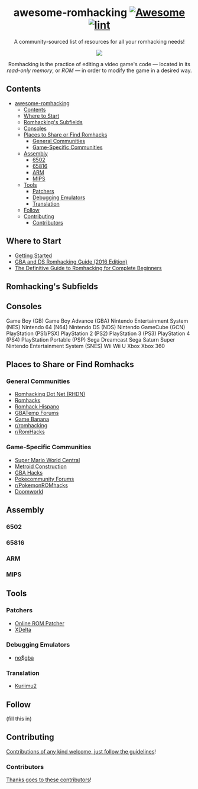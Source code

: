 <div align="center">

<!-- title -->

<!--lint ignore no-dead-urls-->

# awesome-romhacking [![Awesome](https://awesome.re/badge.svg)](https://awesome.re) [![lint](https://github.com/btelwy/awesome-romhacking/actions/workflows/lint.yaml/badge.svg)](https://github.com/YOUR_GITHUB_USER/YOUR_REPO/actions/workflows/lint.yaml)

<!-- subtitle -->

A community-sourced list of resources for all your romhacking needs!

<!-- image -->

<a href="https://problemkaputt.de/gba-dev.htm" target="_blank" rel="noopener noreferrer">
  <img src="https://problemkaputt.de/gba-1024.gif"/>
</a>

<!-- description -->

Romhacking is the practice of editing a video game's code — located in its *read-only memory*, or *ROM* — in order to modify the game in a desired way.

</div>

<!-- TOC -->

## Contents

- [awesome-romhacking  ](#awesome-romhacking--)
  - [Contents](#contents)
  - [Where to Start](#where-to-start)
  - [Romhacking's Subfields](#romhackings-subfields)
  - [Consoles](#consoles)
  - [Places to Share or Find Romhacks](#places-to-share-or-find-romhacks)
    - [General Communities](#general-communities)
    - [Game-Specific Communities](#game-specific-communities)
  - [Assembly](#assembly)
    - [6502](#6502)
    - [65816](#65816)
    - [ARM](#arm)
    - [MIPS](#mips)
  - [Tools](#tools)
    - [Patchers](#patchers)
    - [Debugging Emulators](#debugging-emulators)
    - [Translation](#translation)
  - [Follow](#follow)
  - [Contributing](#contributing)
    - [Contributors](#contributors)

<!-- CONTENT -->

## Where to Start
- [Getting Started](https://www.romhacking.net/start/)
- [GBA and DS Romhacking Guide (2016 Edition)](https://gbatemp.net/download/gba-and-ds-rom-hacking-guide.33419/)
- [The Definitive Guide to Romhacking for Complete Beginners](https://www.scribd.com/document/383812637/The-Definitive-Guide-to-Rom-Hacking-for-Complete-Beginners)

## Romhacking's Subfields

## Consoles
Game Boy (GB)
Game Boy Advance (GBA)
Nintendo Entertainment System (NES)
Nintendo 64 (N64)
Nintendo DS (NDS)
Nintendo GameCube (GCN)
PlayStation (PS1/PSX)
PlayStation 2 (PS2)
PlayStation 3 (PS3)
PlayStation 4 (PS4)
PlayStation Portable (PSP)
Sega Dreamcast
Sega Saturn
Super Nintendo Entertainment System (SNES)
Wii
Wii U
Xbox
Xbox 360

## Places to Share or Find Romhacks
### General Communities
- [Romhacking Dot Net (RHDN)](romhacking.net)
- [Romhacks](romhacks.org)
- [Romhack Hispano](romhackhispano.org)
- [GBATemp Forums](gbatemp.net)
- [Game Banana](gamebanana.com)
- [r/romhacking](reddit.com/r/romhacking/)
- [r/RomHacks](reddit.com/r/RomHacks/)

### Game-Specific Communities
- [Super Mario World Central](smwcentral.net)
- [Metroid Construction](metroidconstruction.com)
- [GBA Hacks](gbahacks.com)
- [Pokecommunity Forums](pokecommunity.com)
- [r/PokemonROMhacks](reddit.com/r/PokemonROMhacks/)
- [Doomworld](doomworld.com)

## Assembly
### 6502
### 65816
### ARM
### MIPS

## Tools
### Patchers
- [Online ROM Patcher](https://www.marcrobledo.com/RomPatcher.js/)
- [XDelta](https://www.romhacking.net/utilities/598/)
### Debugging Emulators
- [no$gba](https://problemkaputt.de/gba-dev.htm)
### Translation
- [Kuriimu2](https://github.com/FanTranslatorsInternational/Kuriimu2)

<!-- END CONTENT -->

## Follow

<!-- list people worth following on social sites (Twitter, LinkedIn, GitHub, YouTube etc.) -->

(fill this in)

## Contributing

[Contributions of any kind welcome, just follow the guidelines](contributing.md)!

### Contributors

[Thanks goes to these contributors](https://github.com/btelwy/awesome-romhacking/graphs/contributors)!
